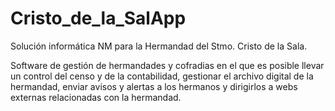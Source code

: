 # Cristo_de_la_SalApp
Solución informática NM para la Hermandad del Stmo. Cristo de la Sala.

Software de gestión de hermandades y cofradias en el que es posible llevar un control del censo y de la contabilidad, gestionar el archivo digital de la hermandad, enviar avisos y alertas a los hermanos y dirigirlos a webs externas relacionadas con la hermandad. 
